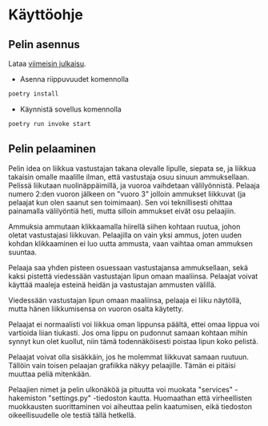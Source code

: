 # Käyttöohje

## Pelin asennus

Lataa [viimeisin julkaisu](https://github.com/Robomarti/harjoitustyo/releases/latest).

- Asenna riippuvuudet komennolla 
```bash
poetry install
```

- Käynnistä sovellus komennolla 
```bash
poetry run invoke start
```

## Pelin pelaaminen
Pelin idea on liikkua vastustajan takana olevalle lipulle, siepata se, ja liikkua takaisin omalle maalille ilman, että vastustaja osuu sinuun ammuksellaan. Pelissä liikutaan nuolinäppäimillä, ja vuoroa vaihdetaan välilyönnistä. Pelaaja numero 2:den vuoron jälkeen on "vuoro 3" jolloin ammukset liikkuvat (ja pelaajat kun olen saanut sen toimimaan).
Sen voi teknillisesti ohittaa painamalla välilyöntiä heti, mutta silloin ammukset eivät osu pelaajiin. 

Ammuksia ammutaan klikkaamalla hiirellä siihen kohtaan ruutua, johon oletat
vastustajasi liikkuvan. Pelaajilla on vain yksi ammus, joten uuden kohdan klikkaaminen ei luo uutta ammusta, vaan vaihtaa oman ammuksen suuntaa.

Pelaaja saa yhden pisteen osuessaan vastustajansa ammuksellaan, sekä kaksi pistettä viedessään vastustajan lipun omaan maaliinsa. Pelaajat voivat käyttää maaleja esteinä heidän ja vastustajan ammusten välillä.

Viedessään vastustajan lipun omaan maaliinsa, pelaaja ei liiku näytöllä, mutta hänen liikkumisensa on vuoron osalta käytetty.

Pelaajat ei normaalisti voi liikkua oman lippunsa päältä, ettei omaa lippua voi vartioida liian tiukasti. Jos oma lippu on pudonnut samaan kohtaan mihin synnyt kun olet kuollut, niin tämä todennäköisesti poistaa lipun koko pelistä.

Pelaajat voivat olla sisäkkäin, jos he molemmat liikkuvat samaan ruutuun. Tällöin vain toisen pelaajan grafiikka näkyy pelaajille. Tämän ei pitäisi muuttaa peliä mitenkään.

Pelaajien nimet ja pelin ulkonäköä ja pituutta voi muokata "services" -hakemiston "settings.py" -tiedoston kautta. Huomaathan että virheellisten muokkausten suorittaminen voi aiheuttaa pelin kaatumisen, eikä tiedoston oikeellisuudelle ole testiä tällä hetkellä.